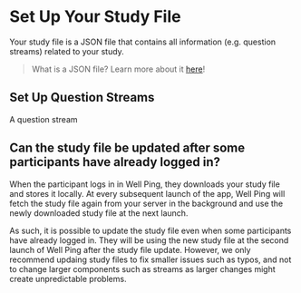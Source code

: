 # Set Up Your Study File

Your study file is a JSON file that contains all information (e.g. question streams) related to your study.

> What is a JSON file? Learn more about it [here](https://www.w3schools.com/whatis/whatis_json.asp)!

## Set Up Question Streams

A question stream

## Can the study file be updated after some participants have already logged in?

When the participant logs in in Well Ping, they downloads your study file and stores it locally. At every subsequent launch of the app, Well Ping will fetch the study file again from your server in the background and use the newly downloaded study file at the next launch.

As such, it is possible to update the study file even when some participants have already logged in. They will be using the new study file at the second launch of Well Ping after the study file update. However, we only recommend updaing study files to fix smaller issues such as typos, and not to change larger components such as streams as larger changes might create unpredictable problems.
